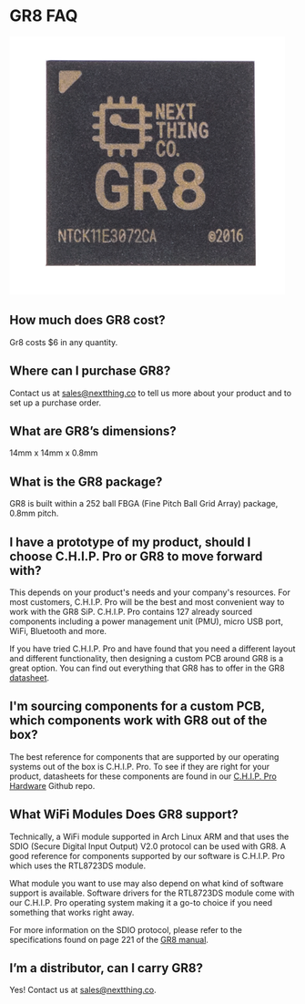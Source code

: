 # GR8 FAQ
![GR8](/images/GR8-Crop.png)

## How much does GR8 cost?
Gr8 costs $6 in any quantity.  

## Where can I purchase GR8?
Contact us at [sales@nextthing.co](mailto:sales@nextthing.co) to tell us more about your product and to set up a purchase order.

## What are GR8’s dimensions?
14mm x 14mm x 0.8mm

## What is the GR8 package?
GR8 is built within a 252 ball FBGA (Fine Pitch Ball Grid Array) package, 0.8mm pitch.

## I have a prototype of my product, should I choose C.H.I.P. Pro or GR8 to move forward with?

This depends on your product's needs and your company's resources. For most customers, C.H.I.P. Pro will be the best and most convenient way to work with the GR8 SiP. C.H.I.P. Pro contains 127 already sourced components including a power management unit (PMU), micro USB port, WiFi, Bluetooth and more. 

If you have tried C.H.I.P. Pro and have found that you need a different layout and different functionality, then designing a custom PCB around GR8 is a great option. You can find out everything that GR8 has to offer in the GR8 [datasheet](https://github.com/NextThingCo/CHIP_Pro-Hardware/tree/master/Datasheets).

## I'm sourcing components for a custom PCB, which components work with GR8 out of the box?

The best reference for components that are supported by our operating systems out of the box is C.H.I.P. Pro. To see if they are right for your product, datasheets for these components are found in our [C.H.I.P. Pro Hardware](https://github.com/NextThingCo/CHIP_Pro-Hardware) Github repo. 

## What WiFi Modules Does GR8 support?

Technically, a WiFi module supported in Arch Linux ARM and that uses the SDIO (Secure Digital Input Output) V2.0 protocol can be used with GR8. A good reference for components supported by our software is C.H.I.P. Pro which uses the RTL8723DS module.

What module you want to use may also depend on what kind of software support is available. Software drivers for the RTL8723DS module come with our C.H.I.P. Pro operating system making it a go-to choice if you need something that works right away. 

For more information on the SDIO protocol, please refer to the specifications found on page 221 of the [GR8 manual](https://github.com/NextThingCo/CHIP_Pro-Hardware/tree/master/GR8/Manual). 


## I’m a distributor, can I carry GR8?
Yes! Contact us at [sales@nextthing.co](mailto:sales@nextthing.co).
